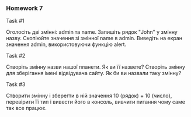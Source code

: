 ### Homework 7
Task #1

Оголосіть дві змінні: admin та name.
Запишіть рядок "John" у змінну назву.
Скопіюйте значення зі змінної name в admin.
Виведіть на екран значення admin, використовуючи функцію alert.


Task #2

Створіть змінну назви нашої планети. Як ви її назвете?
Створіть змінну для зберігання імені відвідувача сайту. Як би ви назвали таку змінну?


Task #3

Створити змінну і зберегти в ній значення 10 (рядок) + 10 (число), перевірити її тип і вивести його в консоль, вивчити питання чому саме так все працює.